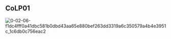 ## CoLP01

![0-02-06-f1dc4fff0a41dbc581b0dbd43aa65e880bef263dd3319a6c350579a4b4e3951c_1c6db0c756eac2](https://user-images.githubusercontent.com/125779783/219922516-5796387f-db8d-4fb3-bd68-6f624f113493.jpg)
